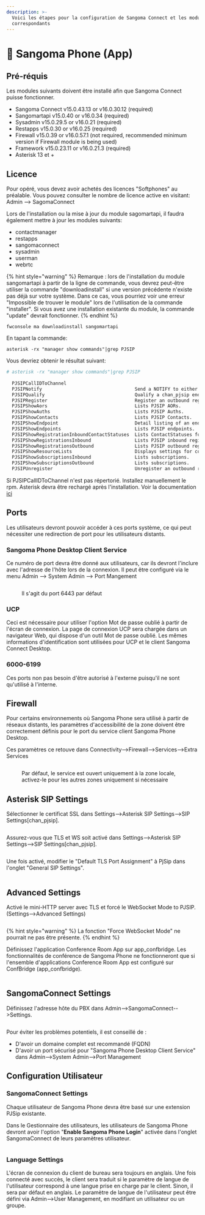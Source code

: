 ```yaml
---
description: >-
  Voici les étapes pour la configuration de Sangoma Connect et les modules
  correspondants
---
```


# 📱 Sangoma Phone (App)

## Pré-réquis

Les modules suivants doivent être installé afin que Sangoma Connect puisse fonctionner.

* Sangoma Connect v15.0.43.13 or v16.0.30.12 (required)
* Sangomartapi v15.0.40  or v16.0.34 (required)
* Sysadmin v15.0.29.5 or v16.0.21 (required)
* Restapps v15.0.30 or v16.0.25 (required)
* Firewall v15.0.39 or v16.0.57.1 (not required, recommended minimum version if Firewall module is being used)
* Framework v15.0.23.11 or v16.0.21.3 (required)
* Asterisk 13 et +

## Licence

Pour opéré, vous devez avoir achetés des licences "Softphones" au préalable. Vous pouvez consulter le nombre de licence active en visitant: Admin --> SagomaConnect

Lors de l'installation ou la mise à jour du module sagomartapi, il faudra également mettre à jour les modules suivants:

* contactmanager
* restapps
* sangomaconnect
* sysadmin
* userman
* webrtc &#x20;

{% hint style="warning" %}
Remarque : lors de l'installation du module sangomartapi à partir de la ligne de commande, vous devrez peut-être utiliser la commande "downloadinstall" si une version précédente n'existe pas déjà sur votre système. Dans ce cas, vous pourriez voir une erreur "Impossible de trouver le module" lors de l'utilisation de la commande "installer". Si vous avez une installation existante du module, la commande "update" devrait fonctionner.
{% endhint %}

```shell
fwconsole ma downloadinstall sangomartapi
```

En tapant la commande:

```shell
asterisk -rx "manager show commands"|grep PJSIP
```

Vous devriez obtenir le résultat suivant:

```sh
# asterisk -rx "manager show commands"|grep PJSIP
 
  PJSIPCallIDToChannel
  PJSIPNotify                                  Send a NOTIFY to either an endpoi
  PJSIPQualify                                 Qualify a chan_pjsip endpoint.
  PJSIPRegister                                Register an outbound registration
  PJSIPShowAors                                Lists PJSIP AORs.
  PJSIPShowAuths                               Lists PJSIP Auths.
  PJSIPShowContacts                            Lists PJSIP Contacts.
  PJSIPShowEndpoint                            Detail listing of an endpoint and
  PJSIPShowEndpoints                           Lists PJSIP endpoints.
  PJSIPShowRegistrationInboundContactStatuses  Lists ContactStatuses for PJSIP i
  PJSIPShowRegistrationsInbound                Lists PJSIP inbound registrations
  PJSIPShowRegistrationsOutbound               Lists PJSIP outbound registrationshe
  PJSIPShowResourceLists                       Displays settings for configured
  PJSIPShowSubscriptionsInbound                Lists subscriptions.
  PJSIPShowSubscriptionsOutbound               Lists subscriptions.
  PJSIPUnregister                              Unregister an outbound registration
```

Si PJSIPCallIDToChannel n'est pas répertorié. Installez manuellement le rpm. Asterisk devra être rechargé après l'installation. Voir la documentation [ici](https://wiki.freepbx.org/display/CONNECT/How+to+Setup+Sangoma+Phone+Desktop+on+the+PBX)

## Ports

Les utilisateurs devront pouvoir accéder à ces ports système, ce qui peut nécessiter une redirection de port pour les utilisateurs distants.

### Sangoma Phone Desktop Client Service

Ce numéro de port devra être donné aux utilisateurs, car ils devront l'inclure avec l'adresse de l'hôte lors de la connexion. Il peut être configuré via le menu Admin --> System Admin --> Port Mangement

<figure><img src="../.gitbook/assets/image (50).png" alt=""><figcaption><p>Il s'agit du port 6443 par défaut</p></figcaption></figure>

### UCP

Ceci est nécessaire pour utiliser l'option Mot de passe oublié à partir de l'écran de connexion. La page de connexion UCP sera chargée dans un navigateur Web, qui dispose d'un outil Mot de passe oublié. Les mêmes informations d'identification sont utilisées pour UCP et le client Sangoma Connect Desktop.

### 6000-6199

Ces ports non pas besoin d'être autorisé à l'externe puisqu'il ne sont qu'utilisé à l'interne.

## Firewall

Pour certains environnements où Sangoma Phone sera utilisé à partir de réseaux distants, les paramètres d'accessibilité de la zone doivent être correctement définis pour le port du service client Sangoma Phone Desktop.

Ces paramètres ce retouve dans Connectivity-->Firewall-->Services-->Extra Services

<figure><img src="../.gitbook/assets/image (6).png" alt=""><figcaption><p>Par défaut, le service est ouvert uniquement à la zone locale, activez-le pour les autres zones uniquement si nécessaire</p></figcaption></figure>

## Asterisk SIP Settings

Sélectionner le certificat SSL dans Settings-->Asterisk SIP Settings-->SIP Settings\[chan\_pjsip].

<figure><img src="../.gitbook/assets/image (30).png" alt=""><figcaption></figcaption></figure>

Assurez-vous que TLS et WS soit activé dans Settings-->Asterisk SIP Settings-->SIP Settings\[chan\_pjsip].

<figure><img src="../.gitbook/assets/image (20).png" alt=""><figcaption></figcaption></figure>

Une fois activé, modifier le "Default TLS Port Assignment" à PjSip dans l'onglet "General SIP Settings".

<figure><img src="../.gitbook/assets/image (33).png" alt=""><figcaption></figcaption></figure>

## Advanced Settings <a href="#howtosetupsangomaphonedesktoponthepbx-advancedsettings" id="howtosetupsangomaphonedesktoponthepbx-advancedsettings"></a>

Activé le mini-HTTP server avec TLS et forcé le WebSocket Mode to PJSIP. (Settings-->Advanced Settings)

<figure><img src="../.gitbook/assets/image (11).png" alt=""><figcaption></figcaption></figure>

{% hint style="warning" %}
La fonction "Force WebSocket Mode" ne pourrait ne pas être présente.
{% endhint %}

Définissez l'application Conference Room App sur app\_confbridge. Les fonctionnalités de conférence de Sangoma Phone ne fonctionneront que si l'ensemble d'applications Conference Room App est configuré sur ConfBridge (app\_confbridge).

<figure><img src="../.gitbook/assets/image (26).png" alt=""><figcaption></figcaption></figure>

## SangomaConnect Settings <a href="#howtosetupsangomaphonedesktoponthepbx-sangomaconnectsettings" id="howtosetupsangomaphonedesktoponthepbx-sangomaconnectsettings"></a>

Définissez l'adresse hôte du PBX dans Admin-->SangomaConnect-->Settings.

<figure><img src="../.gitbook/assets/image (9).png" alt=""><figcaption></figcaption></figure>

Pour éviter les problèmes potentiels, il est conseillé de :&#x20;

* D'avoir un domaine complet est recommandé (FQDN)
* D'avoir un port sécurisé pour "Sangoma Phone Desktop Client Service" dans Admin-->System Admin-->Port Management

## Configuration Utilisateur

### SangomaConnect Settings

Chaque utilisateur de Sangoma Phone devra être basé sur une extension PJSip existante.

Dans le Gestionnaire des utilisateurs, les utilisateurs de Sangoma Phone devront avoir l'option "**Enable Sangoma Phone Login**" activée dans l'onglet SangomaConnect de leurs paramètres utilisateur.

<figure><img src="../.gitbook/assets/image (47).png" alt=""><figcaption></figcaption></figure>

### Language Settings

L'écran de connexion du client de bureau sera toujours en anglais. Une fois connecté avec succès, le client sera traduit si le paramètre de langue de l'utilisateur correspond à une langue prise en charge par le client. Sinon, il sera par défaut en anglais. Le paramètre de langue de l'utilisateur peut être défini via Admin-->User Management, en modifiant un utilisateur ou un groupe.

<figure><img src="../.gitbook/assets/image.png" alt=""><figcaption></figcaption></figure>
